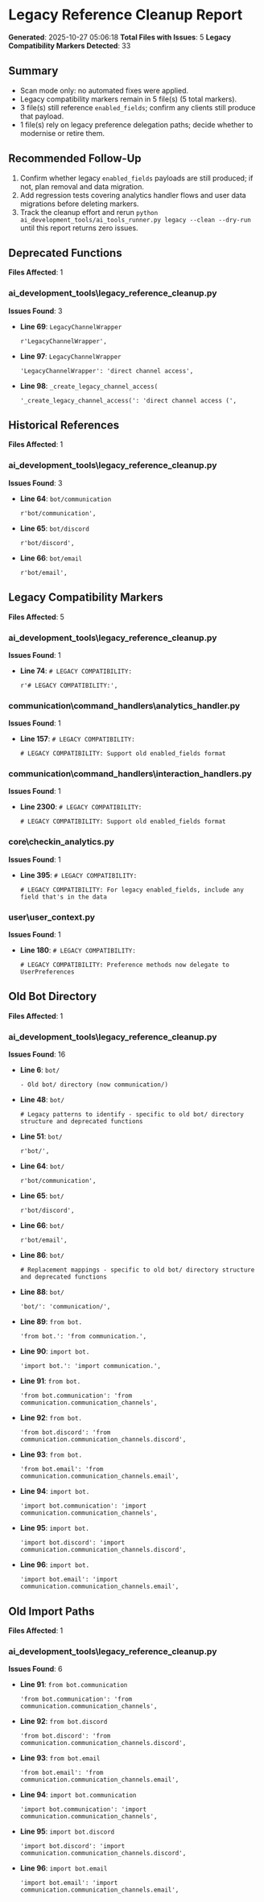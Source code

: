 # Legacy Reference Cleanup Report

**Generated**: 2025-10-27 05:06:18
**Total Files with Issues**: 5
**Legacy Compatibility Markers Detected**: 33

## Summary
- Scan mode only: no automated fixes were applied.
- Legacy compatibility markers remain in 5 file(s) (5 total markers).
- 3 file(s) still reference `enabled_fields`; confirm any clients still produce that payload.
- 1 file(s) rely on legacy preference delegation paths; decide whether to modernise or retire them.

## Recommended Follow-Up
1. Confirm whether legacy `enabled_fields` payloads are still produced; if not, plan removal and data migration.
2. Add regression tests covering analytics handler flows and user data migrations before deleting markers.
3. Track the cleanup effort and rerun `python ai_development_tools/ai_tools_runner.py legacy --clean --dry-run` until this report returns zero issues.

## Deprecated Functions
**Files Affected**: 1

### ai_development_tools\legacy_reference_cleanup.py
**Issues Found**: 3

- **Line 69**: `LegacyChannelWrapper`
  ```
  r'LegacyChannelWrapper',
  ```

- **Line 97**: `LegacyChannelWrapper`
  ```
  'LegacyChannelWrapper': 'direct channel access',
  ```

- **Line 98**: `_create_legacy_channel_access(`
  ```
  '_create_legacy_channel_access(': 'direct channel access (',
  ```

## Historical References
**Files Affected**: 1

### ai_development_tools\legacy_reference_cleanup.py
**Issues Found**: 3

- **Line 64**: `bot/communication`
  ```
  r'bot/communication',
  ```

- **Line 65**: `bot/discord`
  ```
  r'bot/discord',
  ```

- **Line 66**: `bot/email`
  ```
  r'bot/email',
  ```

## Legacy Compatibility Markers
**Files Affected**: 5

### ai_development_tools\legacy_reference_cleanup.py
**Issues Found**: 1

- **Line 74**: `# LEGACY COMPATIBILITY:`
  ```
  r'# LEGACY COMPATIBILITY:',
  ```

### communication\command_handlers\analytics_handler.py
**Issues Found**: 1

- **Line 157**: `# LEGACY COMPATIBILITY:`
  ```
  # LEGACY COMPATIBILITY: Support old enabled_fields format
  ```

### communication\command_handlers\interaction_handlers.py
**Issues Found**: 1

- **Line 2300**: `# LEGACY COMPATIBILITY:`
  ```
  # LEGACY COMPATIBILITY: Support old enabled_fields format
  ```

### core\checkin_analytics.py
**Issues Found**: 1

- **Line 395**: `# LEGACY COMPATIBILITY:`
  ```
  # LEGACY COMPATIBILITY: For legacy enabled_fields, include any field that's in the data
  ```

### user\user_context.py
**Issues Found**: 1

- **Line 180**: `# LEGACY COMPATIBILITY:`
  ```
  # LEGACY COMPATIBILITY: Preference methods now delegate to UserPreferences
  ```

## Old Bot Directory
**Files Affected**: 1

### ai_development_tools\legacy_reference_cleanup.py
**Issues Found**: 16

- **Line 6**: `bot/`
  ```
  - Old bot/ directory (now communication/)
  ```

- **Line 48**: `bot/`
  ```
  # Legacy patterns to identify - specific to old bot/ directory structure and deprecated functions
  ```

- **Line 51**: `bot/`
  ```
  r'bot/',
  ```

- **Line 64**: `bot/`
  ```
  r'bot/communication',
  ```

- **Line 65**: `bot/`
  ```
  r'bot/discord',
  ```

- **Line 66**: `bot/`
  ```
  r'bot/email',
  ```

- **Line 86**: `bot/`
  ```
  # Replacement mappings - specific to old bot/ directory structure and deprecated functions
  ```

- **Line 88**: `bot/`
  ```
  'bot/': 'communication/',
  ```

- **Line 89**: `from bot.`
  ```
  'from bot.': 'from communication.',
  ```

- **Line 90**: `import bot.`
  ```
  'import bot.': 'import communication.',
  ```

- **Line 91**: `from bot.`
  ```
  'from bot.communication': 'from communication.communication_channels',
  ```

- **Line 92**: `from bot.`
  ```
  'from bot.discord': 'from communication.communication_channels.discord',
  ```

- **Line 93**: `from bot.`
  ```
  'from bot.email': 'from communication.communication_channels.email',
  ```

- **Line 94**: `import bot.`
  ```
  'import bot.communication': 'import communication.communication_channels',
  ```

- **Line 95**: `import bot.`
  ```
  'import bot.discord': 'import communication.communication_channels.discord',
  ```

- **Line 96**: `import bot.`
  ```
  'import bot.email': 'import communication.communication_channels.email',
  ```

## Old Import Paths
**Files Affected**: 1

### ai_development_tools\legacy_reference_cleanup.py
**Issues Found**: 6

- **Line 91**: `from bot.communication`
  ```
  'from bot.communication': 'from communication.communication_channels',
  ```

- **Line 92**: `from bot.discord`
  ```
  'from bot.discord': 'from communication.communication_channels.discord',
  ```

- **Line 93**: `from bot.email`
  ```
  'from bot.email': 'from communication.communication_channels.email',
  ```

- **Line 94**: `import bot.communication`
  ```
  'import bot.communication': 'import communication.communication_channels',
  ```

- **Line 95**: `import bot.discord`
  ```
  'import bot.discord': 'import communication.communication_channels.discord',
  ```

- **Line 96**: `import bot.email`
  ```
  'import bot.email': 'import communication.communication_channels.email',
  ```
